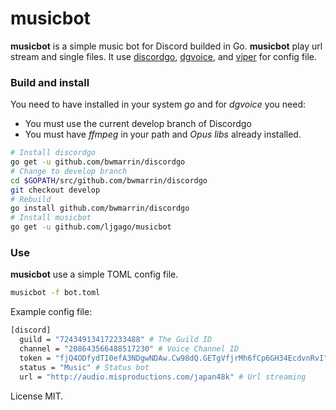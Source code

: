 # musicbot

**musicbot** is a simple music bot for Discord builded in Go. **musicbot** play url stream and single files. It use [discordgo](https://github.com/bwmarrin/discordgo), [dgvoice](https://github.com/bwmarrin/dgvoice), and [viper](https://github.com/spf13/viper) for config file.

### Build and install

You need to have installed in your system _go_ and for _dgvoice_ you need:

* You must use the current develop branch of Discordgo
* You must have _ffmpeg_ in your path and _Opus libs_ already installed.

```bash
# Install discordgo
go get -u github.com/bwmarrin/discordgo
# Change to develop branch
cd $GOPATH/src/github.com/bwmarrin/discordgo
git checkout develop
# Rebuild
go install github.com/bwmarrin/discordgo
# Install musicbot
go get -u github.com/ljgago/musicbot
```

### Use

**musicbot** use a simple TOML config file.

```bash
musicbot -f bot.toml
```

Example config file:

```bash
[discord]
  guild = "724349134172233488" # The Guild ID
  channel = "208643566488517230" # Voice Channel ID
  token = "fjQ4ODfydTI0efA3NDgwNDAw.Cw98dQ.GETgVfjrMh6fCp6GH34EcdvnRvI" # Token bot
  status = "Music" # Status bot
  url = "http://audio.misproductions.com/japan48k" # Url streaming
```

License MIT.